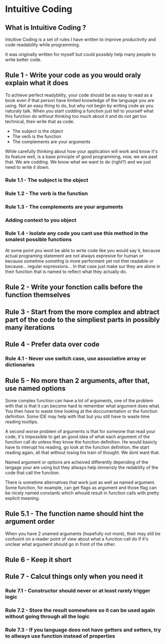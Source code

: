 # Intuitive Coding

## What is Intuitive Coding ?

Intuitive Coding is a set of rules I have written to improve productivity and code readability while programming.

It was originally written for myself but could possibly help many people to write better code.

## Rule 1 - Write your code as you would oraly explain what it does

To achieve perfect readybility, your code should be as easy to read as a book even if that person have limited knowledge of the language you are using. Not an easy thing to do, but why not begin by writing code as you naturaly talk. When you start codding a function just tell to yourself what this function do without thinking too much about it and do not get too technical, then write that as code.

- The subject is the object
- The verb is the function
- The complements are your arguments

While carefully thinking about how your application will work and know it's its feature well, is a base principle of good programming, now, we are past that. We are codding. We know what we want to do (right?) and we just need to write it down. 

### Rule 1.1 - The subject is the object

### Rule 1.2 - The verb is the function

### Rule 1.3 - The complements are your arguments

### Adding context to you object

### Rule 1.4 - Isolate any code you cant use this method in the smalest possible functions

At some point you wont be able to write code like you would say it, because actual programing statement are not always expresive for human or because sometime somethig is more performent yet not thet readable or because... regular expressions... In that case just make sur they are alone in their function that is named to reflect what they actually do.

## Rule 2 - Write your fonction calls before the function themselves

## Rule 3 - Start from the more complex and abtract part of the code to the simpliest parts in possibly many iterations

## Rule 4 - Prefer data over code

### Rule 4.1 - Never use switch case, use associative array or dictionaries

## Rule 5 - No more than 2 arguments, after that, use named options

Some complex function can have a lot of arguments, one of the problem with that is that it can become hard to remember what argument does what. You then have to waste time looking at the doccumentation or the function definition. Some IDE may help with that but you still have to waste time reading tooltips.

A second worse problem of arguments is that for someone that read your code, it's impossible to get an good idea of what each argument of the function call do unless they know the function definition. He would basicly have to interupt his reading, go look at the function definition, the start reading again, all that without losing his train of thought. We dont want that.

Named argument or options are acheived differently depending of the langage your are using but they allways help immensly the redability of the code that call the function.

There is sometime alternatives that work just as well as named argument. Some function, for example, can get flags as argument and those flag can be nicely named constants which whould result in function calls with pretty explicit meaning.

## Rule 5.1 - The function name should hint the argument order

When you have 2 unamed arguments (hopefully not more), their may still be confusint on a reader point of view about what a function call do if it's unclear what argument should go in front of the other. 

## Rule 6 - Keep it short

## Rule 7 - Calcul things only when you need it

### Rule 7.1 - Constructor should never or at least rarely trigger logic

### Rule 7.2 - Store the result somewhere so it can be used again without going through all the logic

### Rule 7.3 - If you language does not have getters and setters, try to allways use function instead of properties
